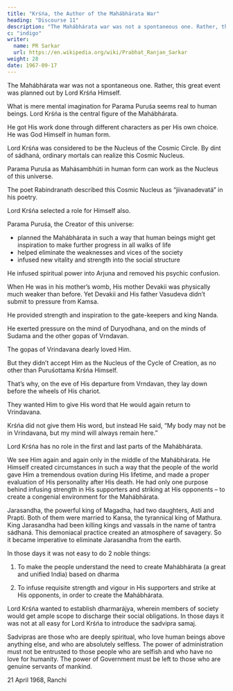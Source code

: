 ```yaml
---
title: "Krśńa, the Author of the Mahábhárata War"
heading: "Discourse 11"
description: "The Mahábhárata war was not a spontaneous one. Rather, this great event was planned out by Lord Krśńa Himself"
c: "indigo"
writer:
  name: PR Sarkar
  url: https://en.wikipedia.org/wiki/Prabhat_Ranjan_Sarkar
weight: 28
date: 1967-09-17
---
```




The Mahábhárata war was not a spontaneous one. Rather, this great event was planned out by Lord Krśńa Himself. 

What is mere mental imagination for Parama Puruśa seems real to human beings. Lord Krśńa is the central figure of the Mahábhárata.

He got His work done through different characters as per His own choice. He was God Himself in human form.

Lord Krśńa was considered to be the Nucleus of the Cosmic Circle. By dint of sádhaná, ordinary mortals can realize this Cosmic Nucleus.

Parama Puruśa as Mahásambhúti in human form can work as the Nucleus of this universe.

The poet Rabindranath described this Cosmic Nucleus as “jiivanadevatá” in his poetry.

Lord Krśńa selected a role for Himself also.

Parama Puruśa, the Creator of this universe:
- planned the Mahábhárata in such a way that human beings might get inspiration to make further progress in all walks of life
- helped eliminate the weaknesses and vices of the society
- infused new vitality and strength into the social structure

He infused spiritual power into Arjuna and removed his psychic confusion.

When He was in his mother’s womb, His mother Devakii was physically much weaker than before. Yet Devakii and His father Vasudeva didn’t submit to pressure from Kamsa.

He provided strength and inspiration to the gate-keepers and king Nanda.

He exerted pressure on the mind of Duryodhana, and on the minds of Sudama and the other gopas of Vrndavan.

The gopas of Vrindavana dearly loved Him.

But they didn’t accept Him as the Nucleus of the Cycle of Creation, as no other than Puruśottama Krśńa Himself. 

That’s why, on the eve of His departure from Vrndavan, they lay down before the wheels of His chariot. 

They wanted Him to give His word that He would again return to Vrindavana.

Krśńa did not give them His word, but instead He said, “My body may not be in Vrindavana, but my mind will always remain here.”

Lord Krśńa has no role in the first and last parts of the Mahábhárata. 

We see Him again and again only in the middle of the Mahábhárata. He Himself created circumstances in such a way that the people of the world gave Him a tremendous ovation during His lifetime, and made a proper evaluation of His personality after His death. He had only one purpose behind infusing strength in His supporters and striking at His opponents – to create a congenial environment for the Mahábhárata.

Jarasandha, the powerful king of Magadha, had two daughters, Asti and Prapti. Both of them were married to Kansa, the tyrannical king of Mathura. King Jarasandha had been killing kings and vassals in the name of tantra sádhaná. This demoniacal practice created an atmosphere of savagery. So it became imperative to eliminate Jarasandha from the earth.

In those days it was not easy to do 2 noble things:

1. To make the people understand the need to create Mahábhárata (a great and unified India) based on dharma

2. To infuse requisite strength and vigour in His supporters and strike at His opponents, in order to create the Mahábhárata. 

Lord Krśńa wanted to establish dharmarájya, wherein members of society would get ample scope to discharge their social obligations. In those days it was not at all easy for Lord Krśńa to introduce the sadvipra samaj.

Sadvipras are those who are deeply spiritual, who love human beings above anything else, and who are absolutely selfless. The power of administration must not be entrusted to those people who are selfish and who have no love for humanity. The power of Government must be left to those who are genuine servants of mankind.


21 April 1968, Ranchi